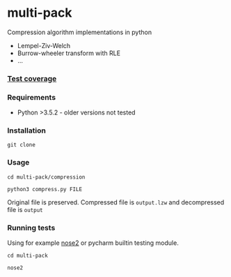 # multi-pack

Compression algorithm implementations in python

- Lempel-Ziv-Welch
- Burrow-wheeler transform with RLE
- ...

### [Test coverage](http://htmlpreview.github.io/?https://github.com/je-l/multi-pack/blob/master/docs/coverage-report/index.html)

### Requirements
* Python >3.5.2 - older versions not tested

### Installation
`git clone`

### Usage
`cd multi-pack/compression`

`python3 compress.py FILE`

Original file is preserved. Compressed file is `output.lzw` and decompressed file is `output`

### Running tests
Using for example [nose2](https://github.com/nose-devs/nose2) or pycharm builtin testing module.

`cd multi-pack`

`nose2`
